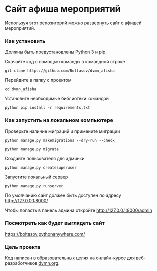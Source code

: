 # Сайт афиша мероприятий

Используя этот репозиторий можно развернуть сайт с афишей мероприятий.

### Как установить

Должны быть предустановлены Python 3 и pip.

Скачайте код с помощью команды в командной строке
```commandline
git clone https://github.com/Boltasov/dvmn_afisha
```
Перейдите в папку с проектом
```commandline
cd dvmn_afisha
```
Установите необходимые библиотеки командой
```
python pip install -r requirements.txt
```
### Как запустить на локальном компьютере
Проверьте наличие миграций и примените миграции
```commandline
python manage.py makemigrations --dry-run --check  

python manage.py migrate
```
Создайте пользователя для админки
```commandline
python manage.py createsuperuser
```
Запустите локальный сервер
```commandline
python manage.py runserver
```

По умолчанию сайт должен быть доступен по адресу http://127.0.0.1:8000/

Чтобы попасть в панель админа откройте http://127.0.0.1:8000/admin

### Посмотреть как будет выглядеть сайт
https://boltasov.pythonanywhere.com/

### Цель проекта

Код написан в образовательных целях на онлайн-курсе для веб-разработчиков [dvmn.org](https://dvmn.org/).
